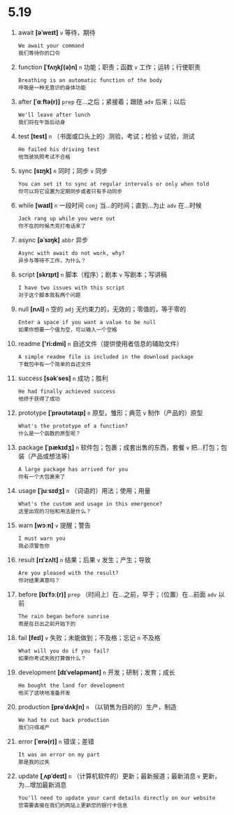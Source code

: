 # 5.19

1. await **[əˈweɪt]** `v` 等待，期待

   ```
   We await your command
   我们等待你的口令
   ```

2. function **[ˈfʌŋkʃ(ə)n]** `n` 功能；职责；函数 `v` 工作；运转；行使职责

   ```
   Breathing is an automatic function of the body
   呼吸是一种无意识的身体功能
   ```

3. after **[ˈɑːftə(r)]** `prep` 在...之后；紧接着；跟随 `adv` 后来；以后

   ```
   We'll leave after lunch
   我们将在午饭后动身
   ```

4. test **[test]** `n` （书面或口头上的）测验，考试；检验 `v` 试验，测试

   ```
   He failed his driving test
   他驾驶执照考试不合格
   ```

5. sync **[sɪŋk]** `n` 同时；同步 `v` 同步

   ```
   You can set it to sync at regular intervals or only when told
   你可以将它设置为定期同步或者只有手动同步
   ```

6. while **[waɪl]** `n` 一段时间 `conj` 当...的时间；直到...为止 `adv` 在...时候

   ```
   Jack rang up while you were out
   你不在的时候杰克打电话来了
   ```

7. async **[əˈsɪŋk]** `abbr` 异步

   ```
   Async with await do not work, why?
   异步与等待不工作，为什么？
   ```

8. script **[skrɪpt]** `n` 脚本（程序）；剧本 `v` 写剧本；写讲稿

   ```
   I have two issues with this script
   对于这个脚本我有两个问题
   ```

9. null **[nʌl]** `n` 空的 `adj` 无约束力的，无效的；零值的，等于零的

   ```
   Enter a space if you want a value to be null
   如果你想要一个值为空，可以输入一个空格
   ```

10. readme **['ri:dmi]** `n` 自述文件（提供使用者信息的辅助文件）

    ```
    A simple readme file is included in the download package
    下载包中有一个简单的自述文件
    ```

11. success **[səkˈses]** `n` 成功；胜利

    ```
    He had finally achieved success
    他终于获得了成功
    ```

12. prototype **[ˈprəʊtətaɪp]** `n` 原型，雏形；典范 `v` 制作（产品的）原型

    ```
    What's the prototype of a function?
    什么是一个函数的原型呢？
    ```

13. package **[ˈpækɪdʒ]** `n` 软件包；包裹；成套出售的东西，套餐 `v` 把...打包；包装（产品或想法等）

    ```
    A large package has arrived for you
    你有一个大包裹来了
    ```

14. usage **[ˈjuːsɪdʒ]** `n` （词语的）用法；使用；用量

    ```
    What's the custom and usage in this emergence?
    这里出现的习俗和用法是什么？
    ```

15. warn **[wɔːn]** `v` 提醒；警告

    ```
    I must warn you
    我必须警告你
    ```

16. result **[rɪˈzʌlt]** `n` 结果；后果 `v` 发生；产生；导致

    ```
    Are you pleased with the result?
    你对结果满意吗？
    ```

17. before **[bɪˈfɔː(r)]** `prep` （时间上）在...之前，早于；（位置）在...前面 `adv` 以前

    ```
    The rain began before sunrise
    雨是在日出之前开始下的
    ```

18. fail **[feɪl]** `v` 失败；未能做到；不及格；忘记 `n` 不及格

    ```
    What will you do if you fail?
    如果你考试失败打算做什么？
    ```

19. development **[dɪˈveləpmənt]** `n` 开发；研制；发育；成长

    ```
    He bought the land for development
    他买了这块地准备开发
    ```

20. production **[prəˈdʌkʃn]** `n` （以销售为目的的）生产，制造

    ```
    We had to cut back production
    我们只得减产
    ```

21. error **[ˈerə(r)]** `n` 错误；差错

    ```
    It was an error on my part
    那是我的过失
    ```

22. update **[ˌʌpˈdeɪt]** `n` （计算机软件的）更新；最新报道；最新消息 `v` 更新，为...增加最新消息
    ```
    You'll need to update your card details directly on our website
    您需要直接在我们的网站上更新您的银行卡信息
    ```
